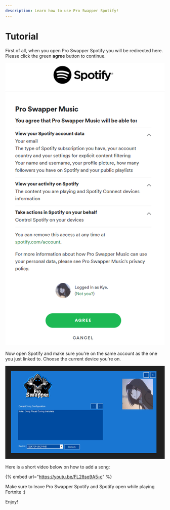 ```yaml
---
description: Learn how to use Pro Swapper Spotify!
---
```


# Tutorial

First of all, when you open Pro Swapper Spotify you will be redirected here. Please click the green **agree** button to continue.

![Linking Spotify Account to Pro Swapper Spotify](<../.gitbook/assets/image (4).png>)



Now open Spotify and make sure you're on the same account as the one you just linked to. Choose the current device you're on.

![](<../.gitbook/assets/image (5).png>)

Here is a short video below on how to add a song:

{% embed url="https://youtu.be/FL28sq9A5-c" %}

Make sure to leave Pro Swapper Spotify and Spotify open while playing Fortnite :)

Enjoy!
